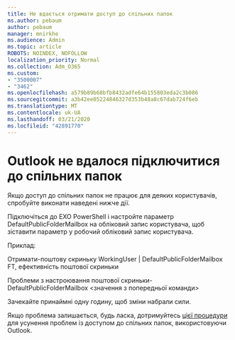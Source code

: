```yaml
---
title: Не вдається отримати доступ до спільних папок
ms.author: pebaum
author: pebaum
manager: mnirkhe
ms.audience: Admin
ms.topic: article
ROBOTS: NOINDEX, NOFOLLOW
localization_priority: Normal
ms.collection: Adm_O365
ms.custom:
- "3500007"
- "3462"
ms.openlocfilehash: a579b89b68bfb8432adfe64b155803eda2c3b086
ms.sourcegitcommit: a3b42ee05224846327d353b48a8c67dab724f6eb
ms.translationtype: MT
ms.contentlocale: uk-UA
ms.lasthandoff: 03/21/2020
ms.locfileid: "42891770"
---
```

# <a name="outlook-cannot-connect-to-public-folders"></a>Outlook не вдалося підключитися до спільних папок

Якщо доступ до спільних папок не працює для деяких користувачів, спробуйте виконати наведені нижче дії.

Підключіться до EXO PowerShell і настройте параметр DefaultPublicFolderMailbox на обліковий запис користувача, щоб зіставити параметр у робочий обліковий запис користувача.

Приклад:

Отримати-поштову скриньку WorkingUser | DefaultPublicFolderMailbox FT, ефективність поштової скриньки

Проблеми з настроювання поштової скриньки-DefaultPublicFolderMailbox \<значення з попередньої команди>

Зачекайте принаймні одну годину, щоб зміни набрали сили.

Якщо проблема залишається, будь ласка, дотримуйтесь [цієї процедури](https://aka.ms/pfcte) для усунення проблем із доступом до спільних папок, використовуючи Outlook.
